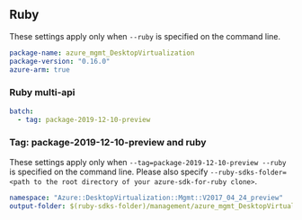 ## Ruby

These settings apply only when `--ruby` is specified on the command line.

``` yaml
package-name: azure_mgmt_DesktopVirtualization
package-version: "0.16.0"
azure-arm: true
```

### Ruby multi-api

``` yaml $(ruby) && $(multiapi)
batch:
  - tag: package-2019-12-10-preview
```

### Tag: package-2019-12-10-preview and ruby

These settings apply only when `--tag=package-2019-12-10-preview --ruby` is specified on the command line.
Please also specify `--ruby-sdks-folder=<path to the root directory of your azure-sdk-for-ruby clone>`.

``` yaml $(tag) == 'package-2019-12-10-preview' && $(ruby)
namespace: "Azure::DesktopVirtualization::Mgmt::V2017_04_24_preview"
output-folder: $(ruby-sdks-folder)/management/azure_mgmt_DesktopVirtualization/lib
```
